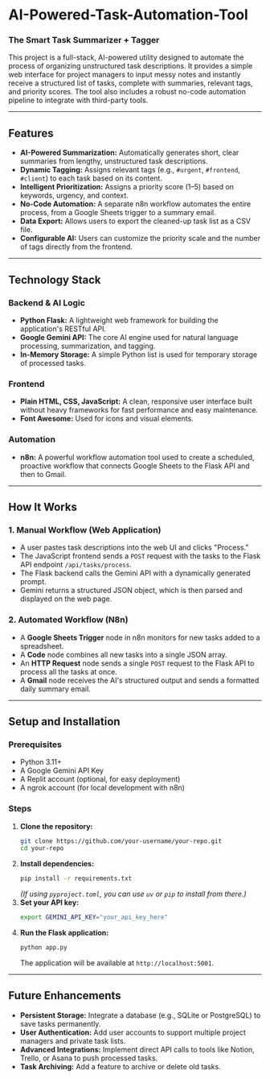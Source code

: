 # AI-Powered-Task-Automation-Tool


### The Smart Task Summarizer + Tagger

This project is a full-stack, AI-powered utility designed to automate the process of organizing unstructured task descriptions. It provides a simple web interface for project managers to input messy notes and instantly receive a structured list of tasks, complete with summaries, relevant tags, and priority scores. The tool also includes a robust no-code automation pipeline to integrate with third-party tools.

-----

## Features

  - **AI-Powered Summarization:** Automatically generates short, clear summaries from lengthy, unstructured task descriptions.
  - **Dynamic Tagging:** Assigns relevant tags (e.g., `#urgent`, `#frontend`, `#client`) to each task based on its content.
  - **Intelligent Prioritization:** Assigns a priority score (1–5) based on keywords, urgency, and context.
  - **No-Code Automation:** A separate n8n workflow automates the entire process, from a Google Sheets trigger to a summary email.
  - **Data Export:** Allows users to export the cleaned-up task list as a CSV file.
  - **Configurable AI:** Users can customize the priority scale and the number of tags directly from the frontend.

-----

## Technology Stack

### Backend & AI Logic

  - **Python Flask:** A lightweight web framework for building the application's RESTful API.
  - **Google Gemini API:** The core AI engine used for natural language processing, summarization, and tagging.
  - **In-Memory Storage:** A simple Python list is used for temporary storage of processed tasks.

### Frontend

  - **Plain HTML, CSS, JavaScript:** A clean, responsive user interface built without heavy frameworks for fast performance and easy maintenance.
  - **Font Awesome:** Used for icons and visual elements.

### Automation

  - **n8n:** A powerful workflow automation tool used to create a scheduled, proactive workflow that connects Google Sheets to the Flask API and then to Gmail.

-----

## How It Works

### 1\. Manual Workflow (Web Application)

  - A user pastes task descriptions into the web UI and clicks "Process."
  - The JavaScript frontend sends a `POST` request with the tasks to the Flask API endpoint `/api/tasks/process`.
  - The Flask backend calls the Gemini API with a dynamically generated prompt.
  - Gemini returns a structured JSON object, which is then parsed and displayed on the web page.

### 2\. Automated Workflow (N8n)

  - A **Google Sheets Trigger** node in n8n monitors for new tasks added to a spreadsheet.
  - A **Code** node combines all new tasks into a single JSON array.
  - An **HTTP Request** node sends a single `POST` request to the Flask API to process all the tasks at once.
  - A **Gmail** node receives the AI's structured output and sends a formatted daily summary email.

-----

## Setup and Installation

### Prerequisites

  - Python 3.11+
  - A Google Gemini API Key
  - A Replit account (optional, for easy deployment)
  - A ngrok account (for local development with n8n)

### Steps

1.  **Clone the repository:**
    ```bash
    git clone https://github.com/your-username/your-repo.git
    cd your-repo
    ```
2.  **Install dependencies:**
    ```bash
    pip install -r requirements.txt
    ```
    *(If using `pyproject.toml`, you can use `uv` or `pip` to install from there.)*
3.  **Set your API key:**
    ```bash
    export GEMINI_API_KEY="your_api_key_here"
    ```
4.  **Run the Flask application:**
    ```bash
    python app.py
    ```
    The application will be available at `http://localhost:5001`.

-----

## Future Enhancements

  - **Persistent Storage:** Integrate a database (e.g., SQLite or PostgreSQL) to save tasks permanently.
  - **User Authentication:** Add user accounts to support multiple project managers and private task lists.
  - **Advanced Integrations:** Implement direct API calls to tools like Notion, Trello, or Asana to push processed tasks.
  - **Task Archiving:** Add a feature to archive or delete old tasks.
